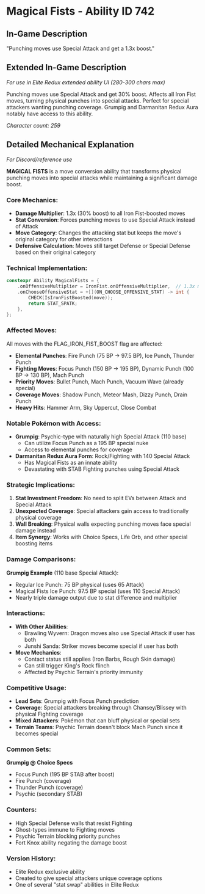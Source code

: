 # Magical Fists - Ability ID 742

## In-Game Description
"Punching moves use Special Attack and get a 1.3x boost."

## Extended In-Game Description
*For use in Elite Redux extended ability UI (280-300 chars max)*

Punching moves use Special Attack and get 30% boost. Affects all Iron Fist moves, turning physical punches into special attacks. Perfect for special attackers wanting punching coverage. Grumpig and Darmanitan Redux Aura notably have access to this ability.

*Character count: 259*

## Detailed Mechanical Explanation
*For Discord/reference use*

**MAGICAL FISTS** is a move conversion ability that transforms physical punching moves into special attacks while maintaining a significant damage boost.

### Core Mechanics:
- **Damage Multiplier**: 1.3x (30% boost) to all Iron Fist-boosted moves
- **Stat Conversion**: Forces punching moves to use Special Attack instead of Attack
- **Move Category**: Changes the attacking stat but keeps the move's original category for other interactions
- **Defensive Calculation**: Moves still target Defense or Special Defense based on their original category

### Technical Implementation:
```c
constexpr Ability MagicalFists = {
    .onOffensiveMultiplier = IronFist.onOffensiveMultiplier,  // 1.3x multiplier
    .onChooseOffensiveStat = +[](ON_CHOOSE_OFFENSIVE_STAT) -> int {
        CHECK(IsIronFistBoosted(move));
        return STAT_SPATK;
    },
};
```

### Affected Moves:
All moves with the FLAG_IRON_FIST_BOOST flag are affected:
- **Elemental Punches**: Fire Punch (75 BP → 97.5 BP), Ice Punch, Thunder Punch
- **Fighting Moves**: Focus Punch (150 BP → 195 BP), Dynamic Punch (100 BP → 130 BP), Mach Punch
- **Priority Moves**: Bullet Punch, Mach Punch, Vacuum Wave (already special)
- **Coverage Moves**: Shadow Punch, Meteor Mash, Dizzy Punch, Drain Punch
- **Heavy Hits**: Hammer Arm, Sky Uppercut, Close Combat

### Notable Pokémon with Access:
- **Grumpig**: Psychic-type with naturally high Special Attack (110 base)
  - Can utilize Focus Punch as a 195 BP special nuke
  - Access to elemental punches for coverage
- **Darmanitan Redux Aura Form**: Rock/Fighting with 140 Special Attack
  - Has Magical Fists as an innate ability
  - Devastating with STAB Fighting punches using Special Attack

### Strategic Implications:
1. **Stat Investment Freedom**: No need to split EVs between Attack and Special Attack
2. **Unexpected Coverage**: Special attackers gain access to traditionally physical coverage
3. **Wall Breaking**: Physical walls expecting punching moves face special damage instead
4. **Item Synergy**: Works with Choice Specs, Life Orb, and other special boosting items

### Damage Comparisons:
**Grumpig Example** (110 base Special Attack):
- Regular Ice Punch: 75 BP physical (uses 65 Attack)
- Magical Fists Ice Punch: 97.5 BP special (uses 110 Special Attack)
- Nearly triple damage output due to stat difference and multiplier

### Interactions:
- **With Other Abilities**: 
  - Brawling Wyvern: Dragon moves also use Special Attack if user has both
  - Junshi Sanda: Striker moves become special if user has both
- **Move Mechanics**: 
  - Contact status still applies (Iron Barbs, Rough Skin damage)
  - Can still trigger King's Rock flinch
  - Affected by Psychic Terrain's priority immunity

### Competitive Usage:
- **Lead Sets**: Grumpig with Focus Punch prediction
- **Coverage**: Special attackers breaking through Chansey/Blissey with physical Fighting coverage
- **Mixed Attackers**: Pokémon that can bluff physical or special sets
- **Terrain Teams**: Psychic Terrain doesn't block Mach Punch since it becomes special

### Common Sets:
**Grumpig @ Choice Specs**
- Focus Punch (195 BP STAB after boost)
- Fire Punch (coverage)
- Thunder Punch (coverage)
- Psychic (secondary STAB)

### Counters:
- High Special Defense walls that resist Fighting
- Ghost-types immune to Fighting moves
- Psychic Terrain blocking priority punches
- Fort Knox ability negating the damage boost

### Version History:
- Elite Redux exclusive ability
- Created to give special attackers unique coverage options
- One of several "stat swap" abilities in Elite Redux